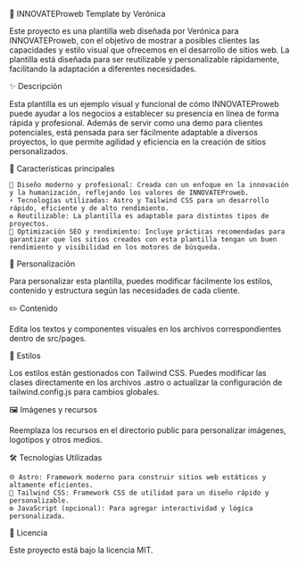 🚀 INNOVATEProweb Template by Verónica

Este proyecto es una plantilla web diseñada por Verónica para INNOVATEProweb, con el objetivo de mostrar a posibles clientes las capacidades y estilo visual que ofrecemos en el desarrollo de sitios web. La plantilla está diseñada para ser reutilizable y personalizable rápidamente, facilitando la adaptación a diferentes necesidades.

✨ Descripción

Esta plantilla es un ejemplo visual y funcional de cómo INNOVATEProweb puede ayudar a los negocios a establecer su presencia en línea de forma rápida y profesional. Además de servir como una demo para clientes potenciales, está pensada para ser fácilmente adaptable a diversos proyectos, lo que permite agilidad y eficiencia en la creación de sitios personalizados.

🔑 Características principales

    🎨 Diseño moderno y profesional: Creada con un enfoque en la innovación y la humanización, reflejando los valores de INNOVATEProweb.
    ⚡ Tecnologías utilizadas: Astro y Tailwind CSS para un desarrollo rápido, eficiente y de alto rendimiento.
    ♻️ Reutilizable: La plantilla es adaptable para distintos tipos de proyectos.
    🚀 Optimización SEO y rendimiento: Incluye prácticas recomendadas para garantizar que los sitios creados con esta plantilla tengan un buen rendimiento y visibilidad en los motores de búsqueda.

🎯 Personalización

Para personalizar esta plantilla, puedes modificar fácilmente los estilos, contenido y estructura según las necesidades de cada cliente.

✏️ Contenido

Edita los textos y componentes visuales en los archivos correspondientes dentro de src/pages.

🎨 Estilos

Los estilos están gestionados con Tailwind CSS. Puedes modificar las clases directamente en los archivos .astro o actualizar la configuración de tailwind.config.js para cambios globales.

🖼️ Imágenes y recursos

Reemplaza los recursos en el directorio public para personalizar imágenes, logotipos y otros medios.

🛠️ Tecnologías Utilizadas

    🌐 Astro: Framework moderno para construir sitios web estáticos y altamente eficientes.
    💨 Tailwind CSS: Framework CSS de utilidad para un diseño rápido y personalizable.
    ⚙️ JavaScript (opcional): Para agregar interactividad y lógica personalizada.

📄 Licencia

Este proyecto está bajo la licencia MIT.
